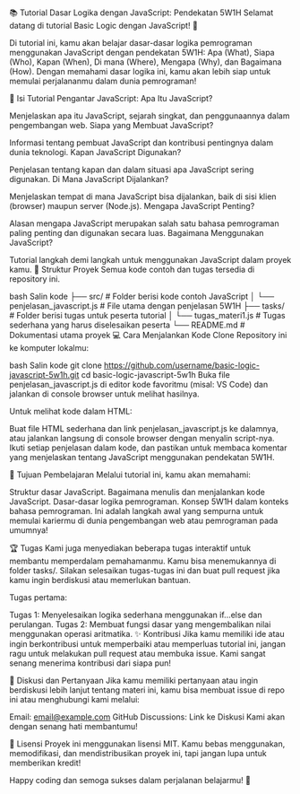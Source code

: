 
📚 Tutorial Dasar Logika dengan JavaScript: Pendekatan 5W1H
Selamat datang di tutorial Basic Logic dengan JavaScript! 🎉

Di tutorial ini, kamu akan belajar dasar-dasar logika pemrograman menggunakan JavaScript dengan pendekatan 5W1H: Apa (What), Siapa (Who), Kapan (When), Di mana (Where), Mengapa (Why), dan Bagaimana (How). Dengan memahami dasar logika ini, kamu akan lebih siap untuk memulai perjalananmu dalam dunia pemrograman!

📝 Isi Tutorial
Pengantar JavaScript: Apa Itu JavaScript?

Menjelaskan apa itu JavaScript, sejarah singkat, dan penggunaannya dalam pengembangan web.
Siapa yang Membuat JavaScript?

Informasi tentang pembuat JavaScript dan kontribusi pentingnya dalam dunia teknologi.
Kapan JavaScript Digunakan?

Penjelasan tentang kapan dan dalam situasi apa JavaScript sering digunakan.
Di Mana JavaScript Dijalankan?

Menjelaskan tempat di mana JavaScript bisa dijalankan, baik di sisi klien (browser) maupun server (Node.js).
Mengapa JavaScript Penting?

Alasan mengapa JavaScript merupakan salah satu bahasa pemrograman paling penting dan digunakan secara luas.
Bagaimana Menggunakan JavaScript?

Tutorial langkah demi langkah untuk menggunakan JavaScript dalam proyek kamu.
📂 Struktur Proyek
Semua kode contoh dan tugas tersedia di repository ini.

bash
Salin kode
├── src/                     # Folder berisi kode contoh JavaScript
│   └── penjelasan_javascript.js   # File utama dengan penjelasan 5W1H
├── tasks/                   # Folder berisi tugas untuk peserta tutorial
│   └── tugas_materi1.js      # Tugas sederhana yang harus diselesaikan peserta
└── README.md                # Dokumentasi utama proyek
💻 Cara Menjalankan Kode
Clone Repository ini ke komputer lokalmu:

bash
Salin kode
git clone https://github.com/username/basic-logic-javascript-5w1h.git
cd basic-logic-javascript-5w1h
Buka file penjelasan_javascript.js di editor kode favoritmu (misal: VS Code) dan jalankan di console browser untuk melihat hasilnya.

Untuk melihat kode dalam HTML:

Buat file HTML sederhana dan link penjelasan_javascript.js ke dalamnya, atau jalankan langsung di console browser dengan menyalin script-nya.
Ikuti setiap penjelasan dalam kode, dan pastikan untuk membaca komentar yang menjelaskan tentang JavaScript menggunakan pendekatan 5W1H.

🎯 Tujuan Pembelajaran
Melalui tutorial ini, kamu akan memahami:

Struktur dasar JavaScript.
Bagaimana menulis dan menjalankan kode JavaScript.
Dasar-dasar logika pemrograman.
Konsep 5W1H dalam konteks bahasa pemrograman.
Ini adalah langkah awal yang sempurna untuk memulai kariermu di dunia pengembangan web atau pemrograman pada umumnya!

🏆 Tugas
Kami juga menyediakan beberapa tugas interaktif untuk membantu memperdalam pemahamanmu. Kamu bisa menemukannya di folder tasks/. Silakan selesaikan tugas-tugas ini dan buat pull request jika kamu ingin berdiskusi atau memerlukan bantuan.

Tugas pertama:

Tugas 1: Menyelesaikan logika sederhana menggunakan if...else dan perulangan.
Tugas 2: Membuat fungsi dasar yang mengembalikan nilai menggunakan operasi aritmatika.
✨ Kontribusi
Jika kamu memiliki ide atau ingin berkontribusi untuk memperbaiki atau memperluas tutorial ini, jangan ragu untuk melakukan pull request atau membuka issue. Kami sangat senang menerima kontribusi dari siapa pun!

🤝 Diskusi dan Pertanyaan
Jika kamu memiliki pertanyaan atau ingin berdiskusi lebih lanjut tentang materi ini, kamu bisa membuat issue di repo ini atau menghubungi kami melalui:

Email: email@example.com
GitHub Discussions: Link ke Diskusi
Kami akan dengan senang hati membantumu!

📜 Lisensi
Proyek ini menggunakan lisensi MIT. Kamu bebas menggunakan, memodifikasi, dan mendistribusikan proyek ini, tapi jangan lupa untuk memberikan kredit!

Happy coding dan semoga sukses dalam perjalanan belajarmu! 🚀


